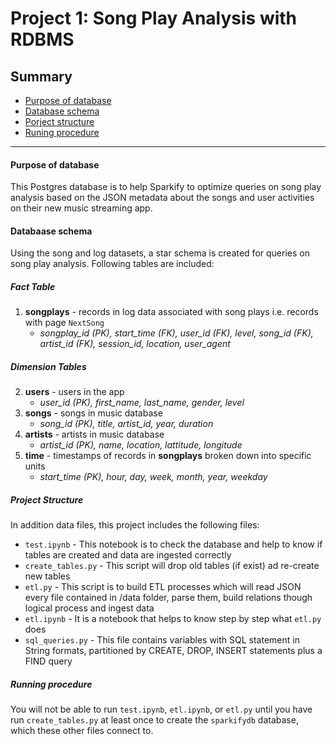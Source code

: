 # Project 1: Song Play Analysis with RDBMS

## Summary
* [Purpose of database](#purpose-database)
* [Database schema](#database-schema)
* [Porject structure](#project-structure)
* [Runing procedure](#runing-procedure)

------------------------------------------
#### Purpose of database
This Postgres database is to help Sparkify to optimize queries on song play analysis based on the JSON metadata about the songs and user activities on their new music streaming app. 

#### Databaase schema
Using the song and log datasets, a star schema is created for queries on song play analysis. Following tables are included:
##### Fact Table 
1. **songplays** - records in log data associated with song plays i.e. records with page `NextSong` 
    + *songplay_id (PK), start_time (FK), user_id (FK), level, song_id (FK), artist_id (FK), session_id, location, user_agent*

##### Dimension Tables 
2. **users** - users in the app 
    + *user_id (PK), first_name, last_name, gender, level*
3. **songs** - songs in music database
    + *song_id (PK), title, artist_id, year, duration*
4. **artists** - artists in music database
    + *artist_id (PK), name, location, lattitude, longitude*
5. **time** - timestamps of records in **songplays** broken down into specific units
    + *start_time (PK), hour, day, week, month, year, weekday*
    
##### Project Structure 
In addition data files, this project includes the following files:
+ `test.ipynb` - This notebook is to check the database and help to know if tables are created and data are ingested correctly 
+ `create_tables.py` - This script will drop old tables (if exist) ad re-create new tables
+ `etl.py` - This script is to build ETL processes which will read JSON every file contained in /data folder, parse them, build relations though logical process and ingest data 
+ `etl.ipynb` - It is a notebook that helps to know step by step what `etl.py` does
+ `sql_queries.py` - This file contains variables with SQL statement in String formats, partitioned by CREATE, DROP, INSERT statements plus a FIND query 

##### Running procedure 
You will not be able to run `test.ipynb`, `etl.ipynb`, or `etl.py` until you have run `create_tables.py` at least once to create the `sparkifydb` database, which these other files connect to.






